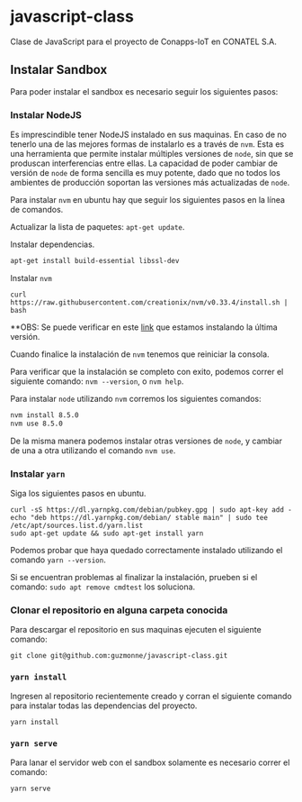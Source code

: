# javascript-class

Clase de JavaScript para el proyecto de Conapps-IoT en CONATEL S.A.

## Instalar Sandbox

Para poder instalar el sandbox es necesario seguir los siguientes pasos:

### Instalar NodeJS

Es imprescindible tener NodeJS instalado en sus maquinas. En caso de no tenerlo
una de las mejores formas de instalarlo es a través de `nvm`. Esta es una
herramienta que permite instalar múltiples versiones de `node`, sin que se
produscan interferencias entre ellas. La capacidad de poder cambiar de versión
de `node` de forma sencilla es muy potente, dado que no todos los ambientes
de producción soportan las versiones más actualizadas de `node`.

Para instalar `nvm` en ubuntu hay que seguir los siguientes pasos en la línea
de comandos.

Actualizar la lista de paquetes: `apt-get update`.

Instalar dependencias.

```bash
apt-get install build-essential libssl-dev
```

Instalar `nvm`

```
curl https://raw.githubusercontent.com/creationix/nvm/v0.33.4/install.sh | bash

```

**OBS: Se puede verificar en este [link](https://github.com/creationix/nvm/releases) que estamos instalando la última
versión.

Cuando finalice la instalación de `nvm` tenemos que reiniciar la consola.

Para verificar que la instalación se completo con exito, podemos correr el 
siguiente comando: `nvm --version`, o `nvm help`.

Para instalar `node` utilizando `nvm` corremos los siguientes comandos:

```bash
nvm install 8.5.0
nvm use 8.5.0
```

De la misma manera podemos instalar otras versiones de `node`, y cambiar de una
a otra utilizando el comando `nvm use`.

### Instalar `yarn`

Siga los siguientes pasos en ubuntu.

```
curl -sS https://dl.yarnpkg.com/debian/pubkey.gpg | sudo apt-key add -
echo "deb https://dl.yarnpkg.com/debian/ stable main" | sudo tee /etc/apt/sources.list.d/yarn.list
sudo apt-get update && sudo apt-get install yarn
```

Podemos probar que haya quedado correctamente instalado utilizando el comando
`yarn --version`.

Si se encuentran problemas al finalizar la instalación, prueben si el comando:
`sudo apt remove cmdtest` los soluciona.

### Clonar el repositorio en alguna carpeta conocida

Para descargar el repositorio en sus maquinas ejecuten el siguiente comando:

```
git clone git@github.com:guzmonne/javascript-class.git
```

### `yarn install`

Ingresen al repositorio recientemente creado y corran el siguiente comando
para instalar todas las dependencias del proyecto.

```bash
yarn install
```

### `yarn serve`

Para lanar el servidor web con el sandbox solamente es necesario correr el 
comando:

```
yarn serve
```